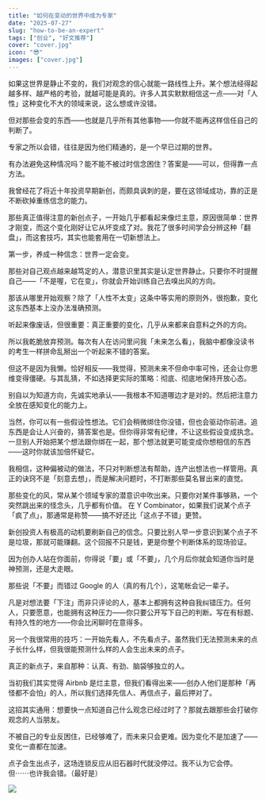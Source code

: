 ```yaml
---
title: "如何在变动的世界中成为专家"
date: "2025-07-27"
slug: "how-to-be-an-expert"
tags: ["创业", "好文推荐"]
cover: "cover.jpg"
icon: "😎"
images: ["cover.jpg"]
---
```

如果这世界是静止不变的，我们对观念的信心就能一路线性上升。某个想法经得起越多样、越严格的考验，就越可能是真的。许多人其实默默相信这一点——对「人性」这种变化不大的领域来说，这么想或许没错。



但对那些会变的东西——也就是几乎所有其他事物——你就不能再这样信任自己的判断了。



专家之所以会错，往往是因为他们精通的，是一个早已过期的世界。



有办法避免这种情况吗？能不能不被过时信念困住？答案是——可以，但得靠一点方法。



我曾经花了将近十年投资早期新创，而颇具讽刺的是，要在这领域成功，靠的正是不断砍掉重练信念的能力。



那些真正值得注意的新创点子，一开始几乎都看起来像烂主意，原因很简单：世界才刚变，而这个变化刚好让它从坏变成了对。我花了很多时间学会分辨这种「翻盘」，而这套技巧，其实也能套用在一切新想法上。



第一步，养成一种信念：世界一定会变。



那些对自己观点越来越笃定的人，潜意识里其实是认定世界静止。只要你不时提醒自己——「不是喔，它在变」，你就会开始训练自己去嗅出风的方向。



那该从哪里开始观察？除了「人性不太变」这条中等实用的原则外，很抱歉，变化这东西基本上没办法准确预测。



听起来像废话，但很重要：真正重要的变化，几乎从来都来自意料之外的方向。



所以我乾脆放弃预测。每次有人在访问里问我「未来怎么看」，我脑中都像没读书的考生一样拼命乱掰出一个听起来不错的答案。



但这不是因为我懒。恰好相反——我觉得，预测未来不但命中率可怜，还会让你思维变得僵硬。与其乱猜，不如选择更实际的策略：彻底、彻底地保持开放心态。



别自以为知道方向，先诚实地承认——我根本不知道哪边才是对的。然后把注意力全放在感知变化的能力上。



当然，你可以有一些假设性想法。它们会稍微绑住你没错，但也会驱动你前进。追东西是会让人兴奋的，猜答案也是。但你得非常有纪律，不让这些假设变成执念。
一旦别人开始把某个想法跟你绑在一起，那个想法就更可能变成你想相信的东西——这时你就该加倍怀疑它。



我相信，这种偏被动的做法，不只对判断想法有帮助，连产出想法也一样管用。真正的诀窍不是「刻意去想」，而是解决问题时，不打断那些莫名冒出来的直觉。



那些变化的风，常从某个领域专家的潜意识中吹出来。只要你对某件事够熟，一个突然跳出来的怪念头，几乎都有价值。
在 Y Combinator，如果我们说某个点子「疯了点」，那通常是称赞——搞不好还比「这点子不错」更赞。



新创投资人有极高的动机要刷新自己的信念。只要比别人早一步意识到某个点子不是垃圾，那就可能赚翻。这个回报不只是钱，更是你整个判断体系的现场验证。



因为创办人站在你面前，你得说「要」或「不要」，几个月后你就会知道你当时是神预测，还是大走眼。



那些说「不要」而错过 Google 的人（真的有几个），这笔帐会记一辈子。



凡是对想法要「下注」而非只评论的人，基本上都拥有这种自我纠错压力。任何人，只要愿意，也能拥有这种压力——你只要公开写下自己的判断。写在有标题、有持久性的地方——你会比闲聊时在意得多。



另一个我很常用的技巧：一开始先看人，不先看点子。虽然我们无法预测未来的点子长什么样，但我很能预测什么样的人会生出未来的点子。



真正的新点子，来自那种：认真、有劲、脑袋够独立的人。



当初我们其实觉得 Airbnb 是烂主意，但我们看得出来——创办人他们是那种「再怪都不会怕」的人，所以我们选择先信人、再信点子，最后押对了。



这招其实通用：想要快一点知道自己什么观念已经过时了？那就去跟那些会打破你观念的人当朋友。



不被自己的专业反困住，已经够难了，而未来只会更难。因为变化不是加速了——变化一直都在加速。



点子会生出点子，这场连锁反应从旧石器时代就没停过。我不认为它会停。
但⋯⋯也许我会错。（最好是）




![](https://prod-files-secure.s3.us-west-2.amazonaws.com/112d0858-5090-4d34-a606-b75eb8d65fd2/46476355-9cf3-4e99-9b7a-3531bc426380/1000202064.png?X-Amz-Algorithm=AWS4-HMAC-SHA256&X-Amz-Content-Sha256=UNSIGNED-PAYLOAD&X-Amz-Credential=ASIAZI2LB4665E5YXY5X%2F20250728%2Fus-west-2%2Fs3%2Faws4_request&X-Amz-Date=20250728T112335Z&X-Amz-Expires=3600&X-Amz-Security-Token=IQoJb3JpZ2luX2VjEGIaCXVzLXdlc3QtMiJGMEQCIC0py8I5zFtIAi7%2BSsLbta3jC0PviKdK3mfUdQSfwrHaAiAzPFJzcuVsLH1liZe2Z%2FNKJqtVt6a%2B9eC%2F8qiYkvj8jyqIBAiL%2F%2F%2F%2F%2F%2F%2F%2F%2F%2F8BEAAaDDYzNzQyMzE4MzgwNSIMXqtJLLSsAHJW1GYoKtwDGyEhX3x%2BXEl3FoC1yClOrxciB8xLvBTDxKj2%2F2L86rHga3RoY%2BQ66oU%2FXT%2FBRs77grMpDXjG9XCakkZrDwK5q1899Ic5SnaVGDYe7MlXSAPoro7wK62uozu6PTgjJfceUNEckx23RGxhwq9o0RsW6Z%2BGsexwFdiO%2FKCdZO0NPbtUzIUHn39zkJyfK%2BgCPxkPnZ5Iwc0825fOwooizbf1k581mUXfT8O53UzcavDp6VZJNPCb4OhizQ54B%2BDWS42l%2Bd7W%2BaY5ElRghlo2jXFxf580IaBXGScqudTQRQNO9mbtP%2FiryYPDouo7Qq%2FYgNluby0Hc3yo2IdnY6xA91vOdY96BYMZo8soAQpW%2B0%2BsDMmD8NsVnGKrLOvda0fjHdG3b1UujUWzxoEVci3pOvHpXDd%2FvQ02ojpG%2FKanl6Gw5ZujX9%2Bagm6t4NYMu%2FOhcGIEjf0fnVMAdkGXthyESgIAzMAb3as7s9ONWs1NOXSK5EWhNiMp%2BZopnHE1OAY76yng%2FHD8o21nw1vBWfNJH%2BVrdffpwo%2F2Tw1RURX5odNZi%2FVaXp4GidV7X23a%2F%2F%2FmN5Xeyl3CNSlmg3wIBhlYm%2FNa%2BMWxnQAAnmpWS%2BilrbK4Pk9eco8h2VHTaSEvW%2FwwuJmdxAY6pgFxEeoDE7CV83ZzpTYSNPWNSgqBNjzVvRc1JVrhMeI7QOClLDf7rL64A0IYmjQZOE%2FrOerlNQjzM5AJWjUPpaLkiErB0ocpDSERH%2F8gCCmwBaYcYxETJZShgzMFLAP7RNkoDriv4n8uViZ%2Bn9YjQeZuLnbva9aI4cde0cREbzIoA2mORtE7urDkTeUA4beYDoHl5z6InDj%2Fj3wGG%2FyUFCceRV69DGWn&X-Amz-Signature=770a40505414131a5da08db5db112f45d8893fe8b5e796e611fd8eaf70fd2aa2&X-Amz-SignedHeaders=host&x-amz-checksum-mode=ENABLED&x-id=GetObject)

